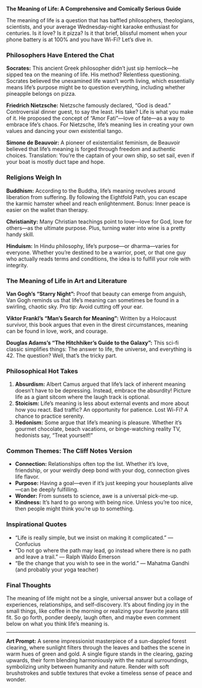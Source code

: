 **The Meaning of Life: A Comprehensive and Comically Serious Guide**

The meaning of life is a question that has baffled philosophers, theologians, scientists, and your average Wednesday-night karaoke enthusiast for centuries. Is it love? Is it pizza? Is it that brief, blissful moment when your phone battery is at 100% and you have Wi-Fi? Let’s dive in.

### Philosophers Have Entered the Chat

**Socrates:** This ancient Greek philosopher didn’t just sip hemlock—he sipped tea on the meaning of life. His method? Relentless questioning. Socrates believed the unexamined life wasn’t worth living, which essentially means life’s purpose might be to question everything, including whether pineapple belongs on pizza.

**Friedrich Nietzsche:** Nietzsche famously declared, “God is dead.” Controversial dinner guest, to say the least. His take? Life is what you make of it. He proposed the concept of “Amor Fati”—love of fate—as a way to embrace life’s chaos. For Nietzsche, life’s meaning lies in creating your own values and dancing your own existential tango.

**Simone de Beauvoir:** A pioneer of existentialist feminism, de Beauvoir believed that life’s meaning is forged through freedom and authentic choices. Translation: You’re the captain of your own ship, so set sail, even if your boat is mostly duct tape and hope.

### Religions Weigh In

**Buddhism:** According to the Buddha, life’s meaning revolves around liberation from suffering. By following the Eightfold Path, you can escape the karmic hamster wheel and reach enlightenment. Bonus: Inner peace is easier on the wallet than therapy.

**Christianity:** Many Christian teachings point to love—love for God, love for others—as the ultimate purpose. Plus, turning water into wine is a pretty handy skill.

**Hinduism:** In Hindu philosophy, life’s purpose—or dharma—varies for everyone. Whether you’re destined to be a warrior, poet, or that one guy who actually reads terms and conditions, the idea is to fulfill your role with integrity.

### The Meaning of Life in Art and Literature

**Van Gogh’s “Starry Night”:** Proof that beauty can emerge from anguish, Van Gogh reminds us that life’s meaning can sometimes be found in a swirling, chaotic sky. Pro tip: Avoid cutting off your ear.

**Viktor Frankl’s “Man’s Search for Meaning”:** Written by a Holocaust survivor, this book argues that even in the direst circumstances, meaning can be found in love, work, and courage.

**Douglas Adams’s “The Hitchhiker’s Guide to the Galaxy”:** This sci-fi classic simplifies things: The answer to life, the universe, and everything is 42. The question? Well, that’s the tricky part.

### Philosophical Hot Takes

1. **Absurdism:** Albert Camus argued that life’s lack of inherent meaning doesn’t have to be depressing. Instead, embrace the absurdity! Picture life as a giant sitcom where the laugh track is optional.
2. **Stoicism:** Life’s meaning is less about external events and more about how you react. Bad traffic? An opportunity for patience. Lost Wi-Fi? A chance to practice serenity.
3. **Hedonism:** Some argue that life’s meaning is pleasure. Whether it’s gourmet chocolate, beach vacations, or binge-watching reality TV, hedonists say, “Treat yourself!”

### Common Themes: The Cliff Notes Version

- **Connection:** Relationships often top the list. Whether it’s love, friendship, or your weirdly deep bond with your dog, connection gives life flavor.
- **Purpose:** Having a goal—even if it’s just keeping your houseplants alive—can be deeply fulfilling.
- **Wonder:** From sunsets to science, awe is a universal pick-me-up.
- **Kindness:** It’s hard to go wrong with being nice. Unless you’re too nice, then people might think you’re up to something.

### Inspirational Quotes

- “Life is really simple, but we insist on making it complicated.” — Confucius
- “Do not go where the path may lead, go instead where there is no path and leave a trail.” — Ralph Waldo Emerson
- “Be the change that you wish to see in the world.” — Mahatma Gandhi (and probably your yoga teacher)

### Final Thoughts

The meaning of life might not be a single, universal answer but a collage of experiences, relationships, and self-discovery. It’s about finding joy in the small things, like coffee in the morning or realizing your favorite jeans still fit. So go forth, ponder deeply, laugh often, and maybe even comment below on what you think life’s meaning is.

---

**Art Prompt:** A serene impressionist masterpiece of a sun-dappled forest clearing, where sunlight filters through the leaves and bathes the scene in warm hues of green and gold. A single figure stands in the clearing, gazing upwards, their form blending harmoniously with the natural surroundings, symbolizing unity between humanity and nature. Render with soft brushstrokes and subtle textures that evoke a timeless sense of peace and wonder.


